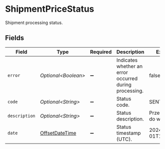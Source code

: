 # ShipmentPriceStatus

Shipment processing status.


## Fields

| Field                                                                                     | Type                                                                                      | Required                                                                                  | Description                                                                               | Example                                                                                   |
| ----------------------------------------------------------------------------------------- | ----------------------------------------------------------------------------------------- | ----------------------------------------------------------------------------------------- | ----------------------------------------------------------------------------------------- | ----------------------------------------------------------------------------------------- |
| `error`                                                                                   | *Optional\<Boolean>*                                                                      | :heavy_minus_sign:                                                                        | Indicates whether an error occurred during processing.                                    | false                                                                                     |
| `code`                                                                                    | *Optional\<String>*                                                                       | :heavy_minus_sign:                                                                        | Status code.                                                                              | SENT                                                                                      |
| `description`                                                                             | *Optional\<String>*                                                                       | :heavy_minus_sign:                                                                        | Status description.                                                                       | Przekazano do wysyłki                                                                     |
| `date`                                                                                    | [OffsetDateTime](https://docs.oracle.com/javase/8/docs/api/java/time/OffsetDateTime.html) | :heavy_minus_sign:                                                                        | Status timestamp (UTC).                                                                   | 2024-06-01T16:22:07Z                                                                      |
